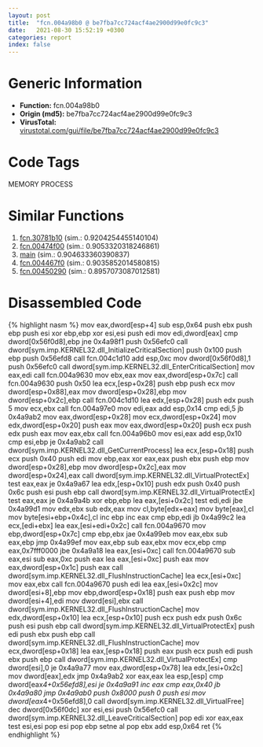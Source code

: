 ```yaml
---
layout: post
title:  "fcn.004a98b0 @ be7fba7cc724acf4ae2900d99e0fc9c3"
date:   2021-08-30 15:52:19 +0300
categories: report
index: false
---
```


# Generic Information
- **Function:** fcn.004a98b0
- **Origin (md5):** be7fba7cc724acf4ae2900d99e0fc9c3
- **VirusTotal:** [virustotal.com/gui/file/be7fba7cc724acf4ae2900d99e0fc9c3][virustotal_ref]

# Code Tags
<span class="tag" id="MEMORY">MEMORY</span>
<span class="tag" id="PROCESS">PROCESS</span>


# Similar Functions

1. [fcn.30781b10][similar_1_ref] (sim.: 0.9204254455140104)
2. [fcn.00474f00][similar_2_ref] (sim.: 0.9053320318246861)
3. [main][similar_3_ref] (sim.: 0.904633360390837)
4. [fcn.004467f0][similar_4_ref] (sim.: 0.9035852014580815)
5. [fcn.00450290][similar_5_ref] (sim.: 0.8957073087012581)


# Disassembled Code

{% highlight nasm %}
mov eax,dword[esp+4]
sub esp,0x64
push ebx
push ebp
push esi
xor ebp,ebp
xor esi,esi
push edi
mov edi,dword[eax]
cmp dword[0x56f0d8],ebp
jne 0x4a98f1
push 0x56efc0
call dword[sym.imp.KERNEL32.dll_InitializeCriticalSection]
push 0x100
push ebp
push 0x56efd8
call fcn.004c1d10
add esp,0xc
mov dword[0x56f0d8],1
push 0x56efc0
call dword[sym.imp.KERNEL32.dll_EnterCriticalSection]
mov eax,edi
call fcn.004a9630
mov ebx,eax
mov eax,dword[esp+0x7c]
call fcn.004a9630
push 0x50
lea ecx,[esp+0x28]
push ebp
push ecx
mov dword[esp+0x88],eax
mov dword[esp+0x28],ebp
mov dword[esp+0x2c],ebp
call fcn.004c1d10
lea edx,[esp+0x28]
push edx
push 5
mov ecx,ebx
call fcn.004a97e0
mov edi,eax
add esp,0x14
cmp edi,5
jb 0x4a9ab2
mov eax,dword[esp+0x28]
mov ecx,dword[esp+0x24]
mov edx,dword[esp+0x20]
push eax
mov eax,dword[esp+0x20]
push ecx
push edx
push eax
mov eax,ebx
call fcn.004a96b0
mov esi,eax
add esp,0x10
cmp esi,ebp
je 0x4a9ab2
call dword[sym.imp.KERNEL32.dll_GetCurrentProcess]
lea ecx,[esp+0x18]
push ecx
push 0x40
push edi
mov ebp,eax
xor eax,eax
push ebx
push ebp
mov dword[esp+0x28],ebp
mov dword[esp+0x2c],eax
mov dword[esp+0x24],eax
call dword[sym.imp.KERNEL32.dll_VirtualProtectEx]
test eax,eax
je 0x4a9a67
lea edx,[esp+0x10]
push edx
push 0x40
push 0x6c
push esi
push ebp
call dword[sym.imp.KERNEL32.dll_VirtualProtectEx]
test eax,eax
je 0x4a9a4b
xor ebp,ebp
lea eax,[esi+0x2c]
test edi,edi
jbe 0x4a99d1
mov edx,ebx
sub edx,eax
mov cl,byte[edx+eax]
mov byte[eax],cl
mov byte[esi+ebp+0x4c],cl
inc ebp
inc eax
cmp ebp,edi
jb 0x4a99c2
lea ecx,[edi+ebx]
lea eax,[esi+edi+0x2c]
call fcn.004a9670
mov ebp,dword[esp+0x7c]
cmp ebp,ebx
jae 0x4a99eb
mov eax,ebx
sub eax,ebp
jmp 0x4a99ef
mov eax,ebp
sub eax,ebx
mov ecx,ebp
cmp eax,0x7fff0000
jbe 0x4a9a18
lea eax,[esi+0xc]
call fcn.004a9670
sub eax,esi
sub eax,0xc
push eax
lea eax,[esi+0xc]
push eax
mov eax,dword[esp+0x1c]
push eax
call dword[sym.imp.KERNEL32.dll_FlushInstructionCache]
lea ecx,[esi+0xc]
mov eax,ebx
call fcn.004a9670
push edi
lea eax,[esi+0x2c]
mov dword[esi+8],ebp
mov ebp,dword[esp+0x18]
push eax
push ebp
mov dword[esi+4],edi
mov dword[esi],ebx
call dword[sym.imp.KERNEL32.dll_FlushInstructionCache]
mov edx,dword[esp+0x10]
lea ecx,[esp+0x10]
push ecx
push edx
push 0x6c
push esi
push ebp
call dword[sym.imp.KERNEL32.dll_VirtualProtectEx]
push edi
push ebx
push ebp
call dword[sym.imp.KERNEL32.dll_FlushInstructionCache]
mov ecx,dword[esp+0x18]
lea eax,[esp+0x18]
push eax
push ecx
push edi
push ebx
push ebp
call dword[sym.imp.KERNEL32.dll_VirtualProtectEx]
cmp dword[esi],0
je 0x4a9a77
mov eax,dword[esp+0x78]
lea edx,[esi+0x2c]
mov dword[eax],edx
jmp 0x4a9ab2
xor eax,eax
lea esp,[esp]
cmp dword[eax*4+0x56efd8],esi
je 0x4a9a91
inc eax
cmp eax,0x40
jb 0x4a9a80
jmp 0x4a9ab0
push 0x8000
push 0
push esi
mov dword[eax*4+0x56efd8],0
call dword[sym.imp.KERNEL32.dll_VirtualFree]
dec dword[0x56f0dc]
xor esi,esi
push 0x56efc0
call dword[sym.imp.KERNEL32.dll_LeaveCriticalSection]
pop edi
xor eax,eax
test esi,esi
pop esi
pop ebp
setne al
pop ebx
add esp,0x64
ret
{% endhighlight %}


[similar_1_ref]: /report/fcn.30781b10@e0efd357fccc8f4e2c059b0b54118ba8
[similar_2_ref]: /report/fcn.00474f00@4fe6510221c33bf023f6abed461fc13f
[similar_3_ref]: /report/main@d9409903542212823b7b4709144a636b
[similar_4_ref]: /report/fcn.004467f0@4fe6510221c33bf023f6abed461fc13f
[similar_5_ref]: /report/fcn.00450290@4fe6510221c33bf023f6abed461fc13f
[virustotal_ref]: https://www.virustotal.com/gui/file/be7fba7cc724acf4ae2900d99e0fc9c3